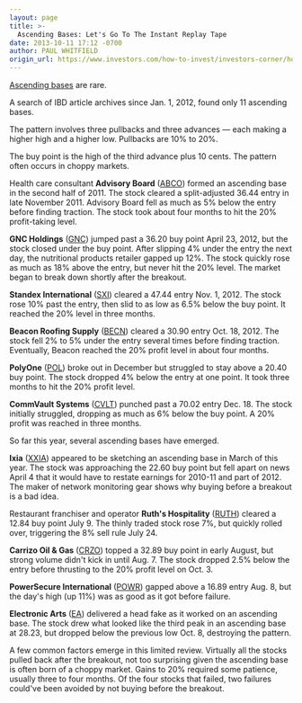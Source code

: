 ```yaml
---
layout: page
title: >-
  Ascending Bases: Let's Go To The Instant Replay Tape
date: 2013-10-11 17:12 -0700
author: PAUL WHITFIELD
origin_url: https://www.investors.com/how-to-invest/investors-corner/how-bullish-is-the-ascending-base
---
```





[Ascending bases](http://education.investors.com/investors-corner/641235-aol-stock-market-investing-chart-base-pattern.htm?Ntt=ascending-base-chart-pattern) are rare.

  

A search of IBD article archives since Jan. 1, 2012, found only 11 ascending bases.

  

The pattern involves three pullbacks and three advances — each making a higher high and a higher low. Pullbacks are 10% to 20%.

  

The buy point is the high of the third advance plus 10 cents. The pattern often occurs in choppy markets.

  

Health care consultant **Advisory Board** ([ABCO](https://research.investors.com/quote.aspx?symbol=ABCO)) formed an ascending base in the second half of 2011. The stock cleared a split-adjusted 36.44 entry in late November 2011. Advisory Board fell as much as 5% below the entry before finding traction. The stock took about four months to hit the 20% profit-taking level.

  

**GNC Holdings** ([GNC](https://research.investors.com/quote.aspx?symbol=GNC)) jumped past a 36.20 buy point April 23, 2012, but the stock closed under the buy point. After slipping 4% under the entry the next day, the nutritional products retailer gapped up 12%. The stock quickly rose as much as 18% above the entry, but never hit the 20% level. The market began to break down shortly after the breakout.

  

**Standex International** ([SXI](https://research.investors.com/quote.aspx?symbol=SXI)) cleared a 47.44 entry Nov. 1, 2012. The stock rose 10% past the entry, then slid to as low as 6.5% below the buy point. It reached the 20% level in three months.

  

**Beacon Roofing Supply** ([BECN](https://research.investors.com/quote.aspx?symbol=BECN)) cleared a 30.90 entry Oct. 18, 2012. The stock fell 2% to 5% under the entry several times before finding traction. Eventually, Beacon reached the 20% profit level in about four months.

  

**PolyOne** ([POL](https://research.investors.com/quote.aspx?symbol=POL)) broke out in December but struggled to stay above a 20.40 buy point. The stock dropped 4% below the entry at one point. It took three months to hit the 20% profit level.

  

**CommVault Systems** ([CVLT](https://research.investors.com/quote.aspx?symbol=CVLT)) punched past a 70.02 entry Dec. 18. The stock initially struggled, dropping as much as 6% below the buy point. A 20% profit was reached in three months.

  

So far this year, several ascending bases have emerged.

  

**Ixia** ([XXIA](https://research.investors.com/quote.aspx?symbol=XXIA)) appeared to be sketching an ascending base in March of this year. The stock was approaching the 22.60 buy point but fell apart on news April 4 that it would have to restate earnings for 2010-11 and part of 2012. The maker of network monitoring gear shows why buying before a breakout is a bad idea.

  

Restaurant franchiser and operator **Ruth's Hospitality** ([RUTH](https://research.investors.com/quote.aspx?symbol=RUTH)) cleared a 12.84 buy point July 9. The thinly traded stock rose 7%, but quickly rolled over, triggering the 8% sell rule July 24.

  

**Carrizo Oil & Gas** ([CRZO](https://research.investors.com/quote.aspx?symbol=CRZO)) topped a 32.89 buy point in early August, but strong volume didn't kick in until Aug. 7. The stock dropped 2.5% below the entry before thrusting to the 20% profit level on Oct. 3.

  

**PowerSecure International** ([POWR](https://research.investors.com/quote.aspx?symbol=POWR)) gapped above a 16.89 entry Aug. 8, but the day's high (up 11%) was as good as it got before failure.

  

**Electronic Arts** ([EA](https://research.investors.com/quote.aspx?symbol=EA)) delivered a head fake as it worked on an ascending base. The stock drew what looked like the third peak in an ascending base at 28.23, but dropped below the previous low Oct. 8, destroying the pattern.

  

A few common factors emerge in this limited review. Virtually all the stocks pulled back after the breakout, not too surprising given the ascending base is often born of a choppy market. Gains to 20% required some patience, usually three to four months. Of the four stocks that failed, two failures could've been avoided by not buying before the breakout.




